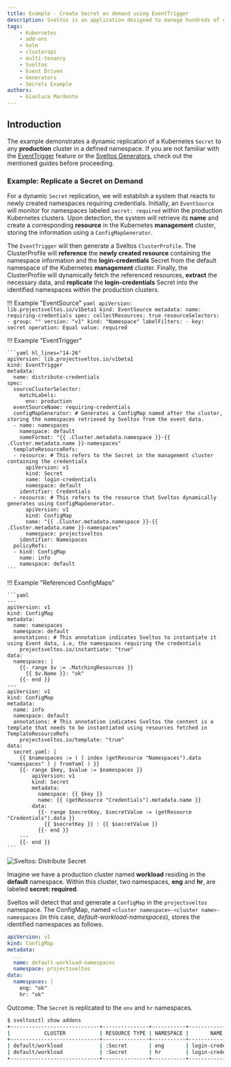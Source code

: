 ```yaml
---
title: Example - Create Secret on demand using EventTrigger
description: Sveltos is an application designed to manage hundreds of clusters by providing declarative APIs to deploy Kubernetes add-ons across multiple clusters.
tags:
    - Kubernetes
    - add-ons
    - helm
    - clusterapi
    - multi-tenancy
    - Sveltos
    - Event Driven
    - Generators
    - Secrets Example
authors:
    - Gianluca Mardente
---
```


## Introduction

The example demonstrates a dynamic replication of a Kubernetes `Secret` to any __production__ cluster in a defined namespace. If you are not familiar with the [EventTrigger](../templating.md) feature or the [Sveltos Generators](../generators.md), check out the mentioned guides before proceeding.

### Example: Replicate a Secret on Demand

For a dynamic `Secret` replication, we will establish a system that reacts to newly created namespaces requiring credentials. Initially, an `EventSource` will monitor for namespaces labeled `secret: required` within the production Kubernetes clusters. Upon detection, the system will retrieve its **name** and create a corresponding **resource** in the Kubernetes **management** cluster, storing the information using a `ConfigMapGenerator`.

The `EventTrigger` will then generate a Sveltos `ClusterProfile`. The ClusterProfile will **reference** the **newly created resource** containing the namespace information and the **login-credentials** Secret from the default namespace of the Kubernetes **management** cluster. Finally, the ClusterProfile will dynamically fetch the referenced resources, **extract** the necessary data, and **replicate** the **login-credentials** Secret into the identified namespaces within the production clusters.

!!! Example "EventSource"
    ```yaml
    apiVersion: lib.projectsveltos.io/v1beta1
    kind: EventSource
    metadata:
      name: requiring-credentials
    spec:
      collectResources: true
      resourceSelectors:
      - group: ""
        version: "v1"
        kind: "Namespace"
        labelFilters:
        - key: secret
          operation: Equal
          value: required
    ```

!!! Example "EventTrigger"

    ```yaml hl_lines="14-26"
    apiVersion: lib.projectsveltos.io/v1beta1
    kind: EventTrigger
    metadata:
      name: distribute-credentials
    spec:
      sourceClusterSelector:
        matchLabels:
          env: production
      eventSourceName: requiring-credentials
      configMapGenerator: # Generates a ConfigMap named after the cluster, storing the namespaces retrieved by Sveltos from the event data.
      - name: namespaces
        namespace: default
        nameFormat: "{{ .Cluster.metadata.namespace }}-{{ .Cluster.metadata.name }}-namespaces"
      templateResourceRefs:
      - resource: # This refers to the Secret in the management cluster containing the credentials
          apiVersion: v1
          kind: Secret
          name: login-credentials
          namespace: default
        identifier: Credentials
      - resource: # This refers to the resource that Sveltos dynamically generates using ConfigMapGenerator.
          apiVersion: v1
          kind: ConfigMap
          name: "{{ .Cluster.metadata.namespace }}-{{ .Cluster.metadata.name }}-namespaces"
          namespace: projectsveltos
        identifier: Namespaces
      policyRefs:
      - kind: ConfigMap
        name: info
        namespace: default
    ```

!!! Example "Referenced ConfigMaps"

    ```yaml
    ---
    apiVersion: v1
    kind: ConfigMap
    metadata:
      name: namespaces
      namespace: default
      annotations: # This annotation indicates Sveltos to instantiate it using Event data, i.e, the namespaces requiring the credentials
        projectsveltos.io/instantiate: "true"
    data:
      namespaces: |
        {{- range $v := .MatchingResources }}
          {{ $v.Name }}: "ok"
        {{- end }}
    ---
    apiVersion: v1
    kind: ConfigMap
    metadata:
      name: info
      namespace: default
      annotations: # This annotation indicates Sveltos the content is a template that needs to be instantiated using resources fetched in TemplateResourceRefs
        projectsveltos.io/template: "true"
    data:
      secret.yaml: |
        {{ $namespaces := ( ( index (getResource "Namespaces").data "namespaces" ) | fromYaml ) }}
        {{- range $key, $value := $namespaces }}
            apiVersion: v1
            kind: Secret
            metadata:
              namespace: {{ $key }}
              name: {{ (getResource "Credentials").metadata.name }}
            data:
              {{- range $secretKey, $secretValue := (getResource "Credentials").data }}
                {{ $secretKey }} : {{ $secretValue }}
              {{- end }}
        ---
        {{- end }}
    ```

![Sveltos: Distribute Secret](../../assets/distribute_secret.gif)

Imagine we have a production cluster named __workload__ residing in the __default__ namespace. Within this cluster, two namespaces, __eng__ and __hr__, are labeled __secret: required__.

Sveltos will detect that and generate a `ConfigMap` in the `projectsveltos` namespace. The ConfigMap, named `<cluster namespace>-<cluster name>-namespaces` (in this case, _default-workload-namespaces_), stores the identified namespaces as follows.

 ```yaml
 apiVersion: v1
 kind: ConfigMap
 metadata:
   ...
   name: default-workload-namespaces
   namespace: projectsveltos
 data:
   namespaces: |
     eng: "ok"
     hr: "ok"
 ```

 Outcome: The `Secret` is replicated to the `env` and `hr` namespaces.

 ```bash
 $ sveltosctl show addons
 +-----------------------------+---------------+-----------+-------------------+---------+-------------------------------+---------------------------------------------+
 |           CLUSTER           | RESOURCE TYPE | NAMESPACE |       NAME        | VERSION |             TIME              |                  PROFILES                   |
 +-----------------------------+---------------+-----------+-------------------+---------+-------------------------------+---------------------------------------------+
 | default/workload            | :Secret       | eng       | login-credentials | N/A     | 2025-02-28 14:23:08 +0100 CET | ClusterProfile/sveltos-lbh9me2lr77gokea2u5u |
 | default/workload            | :Secret       | hr        | login-credentials | N/A     | 2025-02-28 14:23:08 +0100 CET | ClusterProfile/sveltos-lbh9me2lr77gokea2u5u |
 +-----------------------------+---------------+-----------+-------------------+---------+-------------------------------+---------------------------------------------+
 ```
